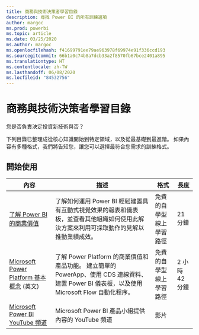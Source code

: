 ```yaml
---
title: 商務與技術決策者學習目錄
description: 尋找 Power BI 的所有訓練選項
author: margoc
ms.prod: powerbi
ms.topic: article
ms.date: 03/25/2020
ms.author: margoc
ms.openlocfilehash: f41699791ee79ae963978f69974e91f336ccd193
ms.sourcegitcommit: 66b1a0c74b8a7dcb33a2f8570fb67bce2401a895
ms.translationtype: HT
ms.contentlocale: zh-TW
ms.lasthandoff: 06/08/2020
ms.locfileid: "84532756"
---
```

# <a name="business-and-technical-decision-makers-learning-catalog"></a>商務與技術決策者學習目錄

您是否負責決定投資新技術與否？ 

下列目錄已整理成從核心知識開始到特定領域，以及從最基礎到最進階。 如果內容有多種格式，我們將告知您，讓您可以選擇最符合您需求的訓練格式。 

## <a name="get-started"></a>開始使用<a name="get-started"></a>
| 內容  | 描述  | 格式  | 長度     |
|---------------------------------------------------------------------------------------------------------------|------------------------------------------------------------------------------------------------------------------------------------------------------------------------------------------------------------------------|---------------------------------------|------------|
| [了解 Power BI 的商業價值](https://docs.microsoft.com/learn/modules/introduction-power-bi/) | 了解如何運用 Power BI 輕鬆建置具有互動式視覺效果的報表和儀表板，並查看其他組織如何使用此解決方案來利用可採取動作的見解以推動業績成效。 | 免費的自學型線上學習路徑 | 21 分鐘 |
| [Microsoft Power Platform 基本概念](https://docs.microsoft.com/learn/paths/power-plat-fundamentals/) \(英文\)      | 了解 Power Platform 的商業價值和產品功能。 建立簡單的 PowerApp、使用 CDS 連線資料、建置 Power BI 儀表板，以及使用 Microsoft Flow 自動化程序。                          | 免費的自學型線上學習路徑 | 2 小時 42 分鐘  |
| [Microsoft Power BI YouTube 頻道](https://www.youtube.com/user/mspowerbi/videos)  | Microsoft Power BI 產品小組提供內容的 YouTube 頻道  | 影片   |            |
